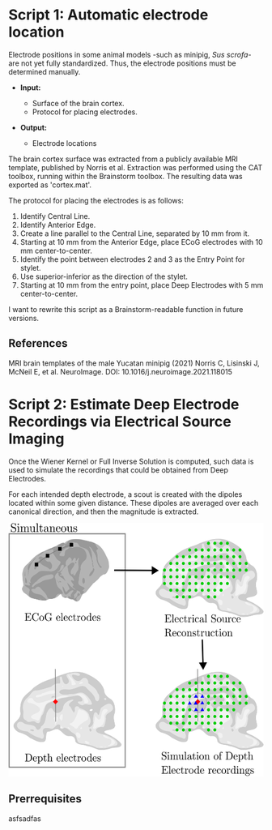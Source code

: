 # Script 1: Automatic electrode location

Electrode positions in some animal models -such as minipig, _Sus scrofa_- are not yet fully standardized. Thus, the electrode positions must be determined manually.

- **Input:**
  - Surface of the brain cortex.
  - Protocol for placing electrodes.

- **Output:**
  - Electrode locations

The brain cortex surface was extracted from a publicly available MRI template, published by Norris et al. 
Extraction was performed using the CAT toolbox, running within the Brainstorm toolbox.
The resulting data was exported as 'cortex.mat'.

The protocol for placing the electrodes is as follows:
1. Identify Central Line.
2. Identify Anterior Edge.
3. Create a line parallel to the Central Line, separated by 10 mm from it.
4. Starting at 10 mm from the Anterior Edge, place ECoG electrodes with 10 mm center-to-center.
5. Identify the point between electrodes 2 and 3 as the Entry Point for stylet.
6. Use superior-inferior as the direction of the stylet.
7. Starting at 10 mm from the entry point, place Deep Electrodes with 5 mm center-to-center.

I want to rewrite this script as a Brainstorm-readable function in future versions.

## References
MRI brain templates of the male Yucatan minipig (2021) Norris C, Lisinski J, McNeil E, et al. NeuroImage. DOI: 10.1016/j.neuroimage.2021.118015

# Script 2: Estimate Deep Electrode Recordings via Electrical Source Imaging

Once the Wiener Kernel or Full Inverse Solution is computed, such data is used to simulate the recordings that could be obtained from Deep Electrodes.

For each intended depth electrode, a scout is created with the dipoles located within some given distance. These dipoles are averaged over each canonical direction, and then the magnitude is extracted.

<img src="script2_EstimateDeepElectrodes/img/basic_idea.png" width="536" height="500">

## Prerrequisites

asfsadfas
